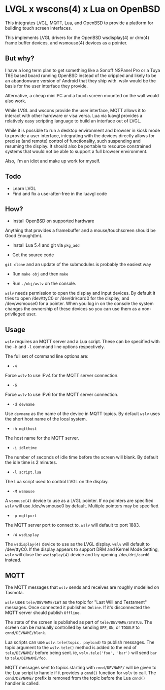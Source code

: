 # LVGL x wscons(4) x Lua on OpenBSD

This integrates LVGL, MQTT, Lua, and OpenBSD to provide a platform
for building touch screen interfaces.

This implements LVGL drivers for the OpenBSD wsdisplay(4) or drm(4)
frame buffer devices, and wsmouse(4) devices as a pointer.

## But why?

I have a long term plan to get something like a Sonoff NSPanel Pro
or a Tuya T6E based board running OpenBSD instead of the crippled
and likely to be an abandonware version of Android that they ship
with. wslv would be the basis for the user interface they provide.

Alternative, a cheap mini PC and a touch screen mounted on the wall
would also work.

While LVGL and wscons provide the user interface, MQTT allows it
to interact with other hardware or visa versa. Lua via luavgl
provides a relatively easy scripting language to build an interface
out of LVGL.

While it is possible to run a desktop environment and browser in
kiosk mode to provide a user interface, integrating with the devices
directly allows for precise (and remote) control of functionality,
such suspending and resuming the display. It should also be portable
to resource constrained systems that would not be able to support
a full browser environment.

Also, I'm an idiot and make up work for myself.

## Todo

- Learn LVGL
- Find and fix a use-after-free in the luavgl code

## How?

- Install OpenBSD on supported hardware

Anything that provides a framebuffer and a mouse/touchscreen should
be Good Enough(tm).

- Install Lua 5.4 and git via `pkg_add`

- Get the source code

`git clone` and an update of the submodules is probably the easiest way

- Run `make obj` and then `make`

- Run `./obj/wslv` on the console.

`wslv` needs permission to open the display and input devices. By
default it tries to open /dev/ttyC0 or /dev/dri/card0 for the
display, and /dev/wsmouse0 for a pointer. When you log in on the
console the system changes the ownership of these devices so you
can use them as a non-privileged user.

## Usage

`wslv` requires an MQTT server and a Lua script. These can be
specified with the `-h` and `-l` command line options respectively.

The full set of command line options are:

- `-4`

Force `wslv` to use IPv4 for the MQTT server connection.

- `-6`

Force `wslv` to use IPv6 for the MQTT server connection.

- `-d devname`

Use `devname` as the name of the device in MQTT topics. By default
`wslv` uses the short host name of the local system.

- `-h mqtthost`

The host name for the MQTT server.

- `-i idletime`

The number of seconds of idle time before the screen will blank.
By default the idle time is 2 minutes.

- `-l script.lua`

The Lua script used to control LVGL on the display.

- `-M wsmouse`

A `wsmouse(4)` device to use as a LVGL pointer. If no pointers are
specified `wslv` will use /dev/wsmouse0 by default. Multiple pointers
may be specified.

- `-p mqttport`

The MQTT server port to connect to. `wslv` will default to port 1883.

- `-W wsdisplay`

The `wsdisplay(4)` device to use as the LVGL display. `wslv` will
default to /dev/ttyC0. If the display appears to support DRM and
Kernel Mode Setting, `wslv` will close the `wsdisplay(4)` device
and try opening `/dev/dri/card0` instead.

## MQTT

The MQTT messages that `wslv` sends and receives are roughly modelled
on Tasmota.

`wslv` uses `tele/DEVNAME/LWT` as the topic for "Last Will and
Testament" messages. Once connected it publishes `Online`. If it's
disconnected the MQTT server should publish `Offline`.

The state of the screen is published as part of `tele/DEVNAME/STATUS`.
The screen can be manually controlled by sending `OFF`, `ON`, or
`TOGGLE` to `cmnd/DEVNAME/blank`.

Lua scripts can use `wslv.tele(topic, payload)` to publish messages.
The topic argument to the `wslv.tele()` method is added to the end
of `tele/DEVNAME/` before being sent. ie, `wslv.tele('foo', 'bar')`
will send `bar` to `tele/DEVNAME/foo`.

MQTT messages sent to topics starting with `cmnd/DEVNAME/` will be
given to the Lua script to handle if it provides a `cmnd()` function
for `wslv` to call. The `cmnd/DEVNAME/` prefix is removed from the
topic before the Lua `cmnd()` handler is called.
